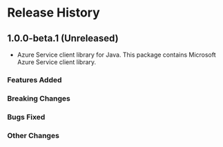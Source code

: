 # Release History

## 1.0.0-beta.1 (Unreleased)

- Azure Service client library for Java. This package contains Microsoft Azure Service client library.

### Features Added

### Breaking Changes

### Bugs Fixed

### Other Changes
